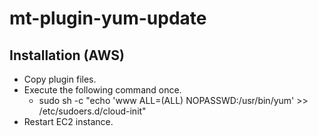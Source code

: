 # mt-plugin-yum-update

## Installation (AWS)
* Copy plugin files.
* Execute the following command once.
  * sudo sh -c "echo 'www ALL=(ALL) NOPASSWD:/usr/bin/yum' >> /etc/sudoers.d/cloud-init"
* Restart EC2 instance.
